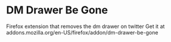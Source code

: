 # DM Drawer Be Gone
Firefox extension that removes the dm drawer on twitter
Get it at addons.mozilla.org/en-US/firefox/addon/dm-drawer-be-gone
